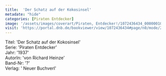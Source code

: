 ```yaml
---
title:  'Der Schatz auf der Kokosinsel'
metadate: "hide"
categories: [Piraten Entdecker]
image: '/assets/images/coverart/Piraten, Entdecker!/1072436434_00000010.jpg'
visit: 'https://portal.dnb.de/bookviewer/view/1072436434#page/n0/mode/2up'
---
```

Titel: 'Der Schatz auf der Kokosinsel' <br>
Serie: 'Piraten Entdecker' <br>
Jahr: '1937' <br>
AutorIn: 'von Richard Heinze' <br>
Band-Nr: '?' <br>
Verlag: ' Neuer Buchverl'